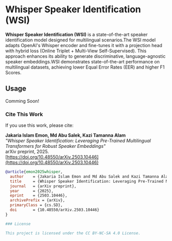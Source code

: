 # Whisper Speaker Identification (WSI)

**Whisper Speaker Identification (WSI)** is a state-of-the-art speaker identification model designed for multilingual scenarios.The WSI model adapts OpenAI's Whisper encoder and fine-tunes it with a projection head with hybrid loss (Online Triplet + Multi-View Self-Supervised). This approach enhances its ability to generate discriminative, language-agnostic speaker embeddings.WSI demonstrates state-of-the-art performance on multilingual datasets, achieving lower Equal Error Rates (EER) and higher F1 Scores.


## Usage
Comming Soon!

### Cite This Work


If you use this work, please cite:

**Jakaria Islam Emon, Md Abu Salek, Kazi Tamanna Alam**  
*"Whisper Speaker Identification: Leveraging Pre-Trained Multilingual Transformers for Robust Speaker Embeddings"*  
arXiv preprint, 2025.  
[https://doi.org/10.48550/arXiv.2503.10446](https://doi.org/10.48550/arXiv.2503.10446)

```bibtex
@article{emon2025whisper,
  author    = {Jakaria Islam Emon and Md Abu Salek and Kazi Tamanna Alam},
  title     = {Whisper Speaker Identification: Leveraging Pre-Trained Multilingual Transformers for Robust Speaker Embeddings},
  journal   = {arXiv preprint},
  year      = {2025},
  eprint    = {2503.10446},
  archivePrefix = {arXiv},
  primaryClass = {cs.SD},
  doi       = {10.48550/arXiv.2503.10446}
}

### License

This project is licensed under the CC BY-NC-SA 4.0 License.
